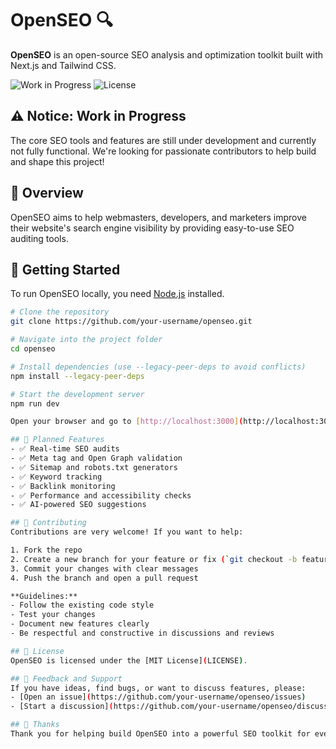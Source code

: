 # OpenSEO 🔍

**OpenSEO** is an open-source SEO analysis and optimization toolkit built with Next.js and Tailwind CSS.

![Work in Progress](https://img.shields.io/badge/status-work%20in%20progress-orange) 
![License](https://img.shields.io/badge/license-MIT-blue)

## ⚠️ Notice: Work in Progress
The core SEO tools and features are still under development and currently not fully functional. We're looking for passionate contributors to help build and shape this project!

## 🌟 Overview
OpenSEO aims to help webmasters, developers, and marketers improve their website's search engine visibility by providing easy-to-use SEO auditing tools.

## 🚀 Getting Started
To run OpenSEO locally, you need [Node.js](https://nodejs.org/) installed.

```bash
# Clone the repository
git clone https://github.com/your-username/openseo.git

# Navigate into the project folder
cd openseo

# Install dependencies (use --legacy-peer-deps to avoid conflicts)
npm install --legacy-peer-deps

# Start the development server
npm run dev

Open your browser and go to [http://localhost:3000](http://localhost:3000)

## 🔧 Planned Features
- ✅ Real-time SEO audits
- ✅ Meta tag and Open Graph validation
- ✅ Sitemap and robots.txt generators
- ✅ Keyword tracking
- ✅ Backlink monitoring
- ✅ Performance and accessibility checks
- ✅ AI-powered SEO suggestions

## 🤝 Contributing
Contributions are very welcome! If you want to help:

1. Fork the repo
2. Create a new branch for your feature or fix (`git checkout -b feature/your-feature`)
3. Commit your changes with clear messages
4. Push the branch and open a pull request

**Guidelines:**
- Follow the existing code style
- Test your changes
- Document new features clearly
- Be respectful and constructive in discussions and reviews

## 📜 License
OpenSEO is licensed under the [MIT License](LICENSE).

## 💬 Feedback and Support
If you have ideas, find bugs, or want to discuss features, please:
- [Open an issue](https://github.com/your-username/openseo/issues)
- [Start a discussion](https://github.com/your-username/openseo/discussions)

## 🙏 Thanks
Thank you for helping build OpenSEO into a powerful SEO toolkit for everyone!
